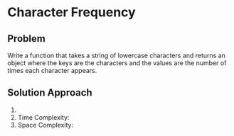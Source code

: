 # Character Frequency

## Problem

Write a function that takes a string of lowercase characters and returns an object where the keys are the characters and the values are the number of times each character appears.

## Solution Approach

1.
2. Time Complexity:
3. Space Complexity: